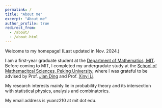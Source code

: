 ```yaml
---
permalink: /
title: "About me"
excerpt: "About me"
author_profile: true
redirect_from: 
  - /about/
  - /about.html
---
```


Welcome to my homepage! (Last updated in Nov. 2024.)

I am a first-year graduate student at the [Department of Mathematics, MIT](https://math.mit.edu/). 
Before coming to MIT, I completed my undergradute study at the [School of Mathemacitcal Sciences, Peking University](https://www.math.pku.edu.cn/), where I was grateful to be advised by Prof. [Jian Ding](https://www.math.pku.edu.cn/teachers/dingjian/index.html) and Prof. [Xinyi Li](http://faculty.bicmr.pku.edu.cn/~xinyili/). 

My research interests mainly lie in probability theory and its intersection with statistical physics, analysis and combinatorics.

My email address is yuanz210 at mit dot edu.
